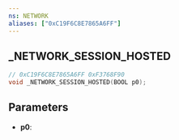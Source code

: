 ```yaml
---
ns: NETWORK
aliases: ["0xC19F6C8E7865A6FF"]
---
```

## _NETWORK_SESSION_HOSTED

```c
// 0xC19F6C8E7865A6FF 0xF3768F90
void _NETWORK_SESSION_HOSTED(BOOL p0);
```


## Parameters
* **p0**: 

